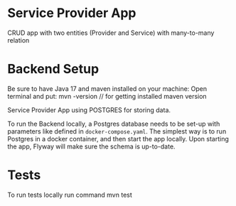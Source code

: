 # Service Provider App
CRUD app with two entities (Provider and Service) with many-to-many relation

# Backend Setup
Be sure to have Java 17 and maven installed on your machine:
Open terminal and put:
mvn -version // for getting installed maven version

Service Provider App using POSTGRES for storing data. 

To run the Backend locally, a Postgres database needs to be set-up with parameters like defined in `docker-compose.yaml`.
The simplest way is to run Postgres in a docker container, and then start the app locally. Upon starting the app,
Flyway will make sure the schema is up-to-date.

# Tests
To run tests locally run command mvn test